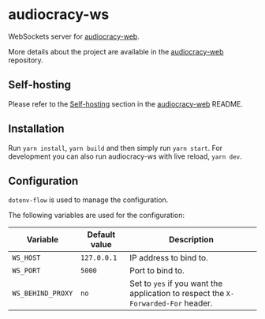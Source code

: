 # audiocracy-ws

WebSockets server for [audiocracy-web](https://github.com/mat-sz/audiocracy-web).

More details about the project are available in the [audiocracy-web](https://github.com/mat-sz/audiocracy-web) repository.

## Self-hosting

Please refer to the [Self-hosting](https://github.com/mat-sz/audiocracy-web#self-hosting) section in the [audiocracy-web](https://github.com/mat-sz/audiocracy-web) README.

## Installation

Run `yarn install`, `yarn build` and then simply run `yarn start`. For development you can also run audiocracy-ws with live reload, `yarn dev`.

## Configuration

`dotenv-flow` is used to manage the configuration.

The following variables are used for the configuration:

| Variable          | Default value | Description                                                                       |
| ----------------- | ------------- | --------------------------------------------------------------------------------- |
| `WS_HOST`         | `127.0.0.1`   | IP address to bind to.                                                            |
| `WS_PORT`         | `5000`        | Port to bind to.                                                                  |
| `WS_BEHIND_PROXY` | `no`          | Set to `yes` if you want the application to respect the `X-Forwarded-For` header. |
